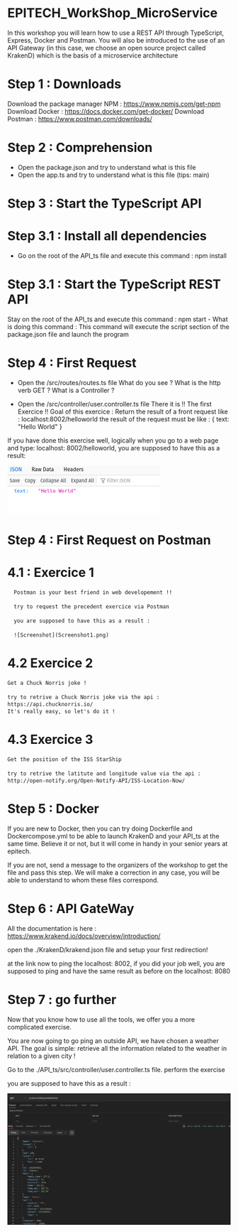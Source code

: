 # EPITECH_WorkShop_MicroService
In this workshop you will learn how to use a REST API through TypeScript, Express, Docker and Postman.
You will also be introduced to the use of an API Gateway (in this case, we choose an open source project called KrakenD) which is the basis of a microservice architecture



# Step 1 : Downloads

Download the package manager NPM : https://www.npmjs.com/get-npm
Download Docker : https://docs.docker.com/get-docker/
Download Postman : https://www.postman.com/downloads/

# Step 2 : Comprehension

- Open the package.json and try to understand what is this file
- Open the app.ts and try to understand what is this file (tips: main)

# Step 3 : Start the TypeScript API

  # Step 3.1 : Install all dependencies 

  - Go on the root of the API_ts file and execute this command : npm install

  # Step 3.1 : Start the TypeScript REST API

  Stay on the root of the API_ts and execute this command : npm start
    - What is doing this command : 
      This command will execute the script section of the package.json file and launch the program
    
# Step 4 : First Request

- Open the /src/routes/routes.ts file
What do you see ?
What is the http verb GET ?
What is a Controller ?

- Open the /src/controller/user.controller.ts file
There it is !! The first Exercice !!
Goal of this exercice : Return the result of a front request like : localhost:8002/helloworld
the result of the request must be like :
{
  text: "Hello World"
}

If you have done this exercise well, logically when you go to a web page and type: localhost: 8002/helloworld, you are supposed to have this as a result:

![Screenshot](Screenshot.png)


# Step 4 : First Request on Postman
  # 4.1 : Exercice 1
      Postman is your best friend in web developement !!

      try to request the precedent exercice via Postman

      you are supposed to have this as a result :

      ![Screenshot](Screenshot1.png)
      
  # 4.2 Exercice 2 
    Get a Chuck Norris joke !
    
    try to retrive a Chuck Norris joke via the api : https://api.chucknorris.io/
    It's really easy, so let's do it !
    
  # 4.3 Exercice 3
    Get the position of the ISS StarShip
    
    try to retrive the latitute and longitude value via the api : http://open-notify.org/Open-Notify-API/ISS-Location-Now/
    

# Step 5 : Docker

If you are new to Docker, then you can try doing Dockerfile and Dockercompose.yml to be able to launch KrakenD and your API_ts at the same time.
Believe it or not, but it will come in handy in your senior years at epitech.

If you are not, send a message to the organizers of the workshop to get the file and pass this step.
We will make a correction in any case, you will be able to understand to whom these files correspond.

# Step 6 : API GateWay

All the documentation is here : https://www.krakend.io/docs/overview/introduction/

open the ./KrakenD/krakend.json file and setup your first redirection!

at the link now to ping the localhost: 8002, if you did your job well, you are supposed to ping and have the same result as before on the localhost: 8080

# Step 7 : go further

Now that you know how to use all the tools, we offer you a more complicated exercise.

You are now going to go ping an outside API, we have chosen a weather API.
The goal is simple: retrieve all the information related to the weather in relation to a given city !

Go to the ./API_ts/src/controller/user.controller.ts file.
perform the exercise

you are supposed to have this as a result :

![Screenshot](Screenshot3.png)
